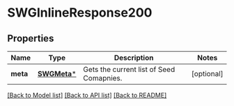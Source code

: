 # SWGInlineResponse200

## Properties
Name | Type | Description | Notes
------------ | ------------- | ------------- | -------------
**meta** | [**SWGMeta***](SWGMeta.md) | Gets the current list of Seed Comapnies. | [optional] 

[[Back to Model list]](../README.md#documentation-for-models) [[Back to API list]](../README.md#documentation-for-api-endpoints) [[Back to README]](../README.md)


